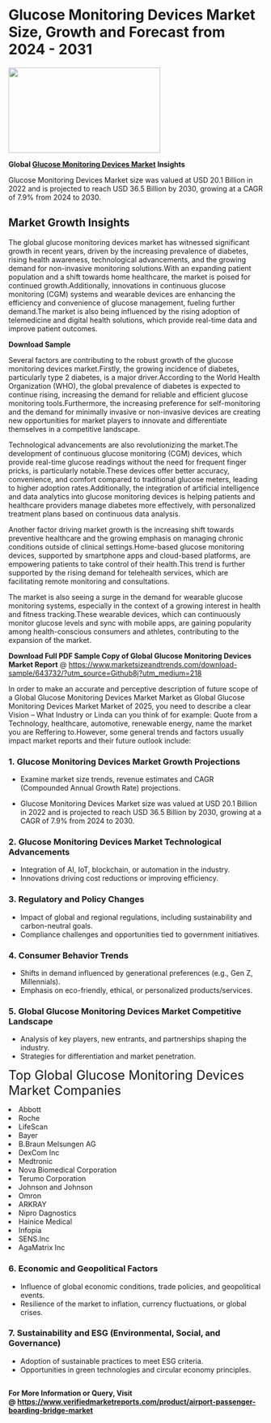 <H1>Glucose Monitoring Devices Market Size, Growth and Forecast from 2024 - 2031</H1><img class="aligncenter size-medium wp-image-584254" src="https://thirdeyenews.in/wp-content/uploads/2024/09/Global-Market-Research-300x168.jpeg" alt="" width="300" height="168" /><p><strong>Global&nbsp;<a href="https://www.marketsizeandtrends.com/download-sample/643732/?utm_source=Github8j?utm_medium=218">Glucose Monitoring Devices Market</a> Insights</strong></p><p>Glucose Monitoring Devices Market size was valued at USD 20.1 Billion in 2022 and is projected to reach USD 36.5 Billion by 2030, growing at a CAGR of 7.9% from 2024 to 2030.</p><p><h2>Market Growth Insights</h2> <p>The global glucose monitoring devices market has witnessed significant growth in recent years, driven by the increasing prevalence of diabetes, rising health awareness, technological advancements, and the growing demand for non-invasive monitoring solutions.With an expanding patient population and a shift towards home healthcare, the market is poised for continued growth.Additionally, innovations in continuous glucose monitoring (CGM) systems and wearable devices are enhancing the efficiency and convenience of glucose management, fueling further demand.The market is also being influenced by the rising adoption of telemedicine and digital health solutions, which provide real-time data and improve patient outcomes.</p> <p><strong>Download Sample</strong></p> <p>Several factors are contributing to the robust growth of the glucose monitoring devices market.Firstly, the growing incidence of diabetes, particularly type 2 diabetes, is a major driver.According to the World Health Organization (WHO), the global prevalence of diabetes is expected to continue rising, increasing the demand for reliable and efficient glucose monitoring tools.Furthermore, the increasing preference for self-monitoring and the demand for minimally invasive or non-invasive devices are creating new opportunities for market players to innovate and differentiate themselves in a competitive landscape.</p> <p>Technological advancements are also revolutionizing the market.The development of continuous glucose monitoring (CGM) devices, which provide real-time glucose readings without the need for frequent finger pricks, is particularly notable.These devices offer better accuracy, convenience, and comfort compared to traditional glucose meters, leading to higher adoption rates.Additionally, the integration of artificial intelligence and data analytics into glucose monitoring devices is helping patients and healthcare providers manage diabetes more effectively, with personalized treatment plans based on continuous data analysis.</p> <p>Another factor driving market growth is the increasing shift towards preventive healthcare and the growing emphasis on managing chronic conditions outside of clinical settings.Home-based glucose monitoring devices, supported by smartphone apps and cloud-based platforms, are empowering patients to take control of their health.This trend is further supported by the rising demand for telehealth services, which are facilitating remote monitoring and consultations.</p> <p>The market is also seeing a surge in the demand for wearable glucose monitoring systems, especially in the context of a growing interest in health and fitness tracking.These wearable devices, which can continuously monitor glucose levels and sync with mobile apps, are gaining popularity among health-conscious consumers and athletes, contributing to the expansion of the market.</p> <p><span class=""><strong>Download Full PDF Sample Copy of Global Glucose Monitoring Devices Market Report</strong> @ <a href="https://www.marketsizeandtrends.com/download-sample/643732/?utm_source=Github8j?utm_medium=218" target="_blank">https://www.marketsizeandtrends.com/download-sample/643732/?utm_source=Github8j?utm_medium=218</a></span></p><p>In order to make an accurate and perceptive description of future scope of a Global&nbsp;Glucose Monitoring Devices Market Market as Global&nbsp;Glucose Monitoring Devices Market Market of 2025, you need to describe a clear Vision &ndash; What Industry or Linda can you think of for example: Quote from a Technology, healthcare, automotive, renewable energy, name the market you are Reffering to.However, some general trends and factors usually impact market reports and their future outlook include:</p><h3>1.&nbsp;<strong>Glucose Monitoring Devices Market Growth Projections</strong></h3><ul><li>Examine market size trends, revenue estimates and CAGR (Compounded Annual Growth Rate) projections.</li><li><p>Glucose Monitoring Devices Market size was valued at USD 20.1 Billion in 2022 and is projected to reach USD 36.5 Billion by 2030, growing at a CAGR of 7.9% from 2024 to 2030.</p></li></ul><h3>2.&nbsp;<strong>Glucose Monitoring Devices Market Technological Advancements</strong></h3><ul><li>Integration of AI, IoT, blockchain, or automation in the industry.</li><li>Innovations driving cost reductions or improving efficiency.</li></ul><h3>3.&nbsp;<strong>Regulatory and Policy Changes</strong></h3><ul><li>Impact of global and regional regulations, including sustainability and carbon-neutral goals.</li><li>Compliance challenges and opportunities tied to government initiatives.</li></ul><h3>4.&nbsp;<strong>Consumer Behavior Trends</strong></h3><ul><li>Shifts in demand influenced by generational preferences (e.g., Gen Z, Millennials).</li><li>Emphasis on eco-friendly, ethical, or personalized products/services.</li></ul><h3>5.&nbsp;<strong>Global Glucose Monitoring Devices Market Competitive Landscape</strong></h3><ul><li>Analysis of key players, new entrants, and partnerships shaping the industry.</li><li>Strategies for differentiation and market penetration.</li></ul><p data-pm-slice="1 1 []"><span style="color: inherit; font-family: inherit; font-size: 25px;">Top Global Glucose Monitoring Devices Market Companies</span></p><div class="" data-test-id=""><p><li>Abbott</li><li> Roche</li><li> LifeScan</li><li> Bayer</li><li> B.Braun Melsungen AG</li><li> DexCom Inc</li><li> Medtronic</li><li> Nova Biomedical Corporation</li><li> Terumo Corporation</li><li> Johnson and Johnson</li><li> Omron</li><li> ARKRAY</li><li> Nipro Dagnostics</li><li> Hainice Medical</li><li> Infopia</li><li> SENS.Inc</li><li> AgaMatrix Inc</li></p></div><h3>6.&nbsp;<strong>Economic and Geopolitical Factors</strong></h3><ul><li>Influence of global economic conditions, trade policies, and geopolitical events.</li><li>Resilience of the market to inflation, currency fluctuations, or global crises.</li></ul><h3>7.&nbsp;<strong>Sustainability and ESG (Environmental, Social, and Governance)</strong></h3><ul><li>Adoption of sustainable practices to meet ESG criteria.</li><li>Opportunities in green technologies and circular economy principles.</li></ul><h2><strong style="font-size: 14px;">For More Information or Query, Visit @&nbsp;</strong><a style="background-color: #ffffff; font-size: 14px;" href="https://www.marketsizeandtrends.com/report/glucose-monitoring-devices-market/" target="_blank">https://www.verifiedmarketreports.com/product/airport-passenger-boarding-bridge-market</a></h2>